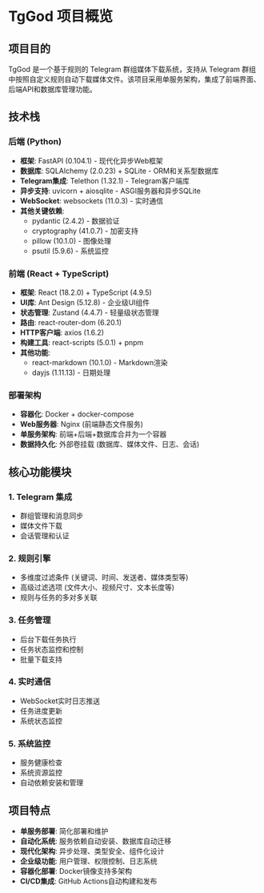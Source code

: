# TgGod 项目概览

## 项目目的
TgGod 是一个基于规则的 Telegram 群组媒体下载系统，支持从 Telegram 群组中按照自定义规则自动下载媒体文件。该项目采用单服务架构，集成了前端界面、后端API和数据库管理功能。

## 技术栈

### 后端 (Python)
- **框架**: FastAPI (0.104.1) - 现代化异步Web框架
- **数据库**: SQLAlchemy (2.0.23) + SQLite - ORM和关系型数据库
- **Telegram集成**: Telethon (1.32.1) - Telegram客户端库
- **异步支持**: uvicorn + aiosqlite - ASGI服务器和异步SQLite
- **WebSocket**: websockets (11.0.3) - 实时通信
- **其他关键依赖**:
  - pydantic (2.4.2) - 数据验证
  - cryptography (41.0.7) - 加密支持
  - pillow (10.1.0) - 图像处理
  - psutil (5.9.6) - 系统监控

### 前端 (React + TypeScript)
- **框架**: React (18.2.0) + TypeScript (4.9.5)
- **UI库**: Ant Design (5.12.8) - 企业级UI组件
- **状态管理**: Zustand (4.4.7) - 轻量级状态管理
- **路由**: react-router-dom (6.20.1)
- **HTTP客户端**: axios (1.6.2)
- **构建工具**: react-scripts (5.0.1) + pnpm
- **其他功能**:
  - react-markdown (10.1.0) - Markdown渲染
  - dayjs (1.11.13) - 日期处理

### 部署架构
- **容器化**: Docker + docker-compose
- **Web服务器**: Nginx (前端静态文件服务)
- **单服务架构**: 前端+后端+数据库合并为一个容器
- **数据持久化**: 外部卷挂载 (数据库、媒体文件、日志、会话)

## 核心功能模块

### 1. Telegram 集成
- 群组管理和消息同步
- 媒体文件下载
- 会话管理和认证

### 2. 规则引擎
- 多维度过滤条件 (关键词、时间、发送者、媒体类型等)
- 高级过滤选项 (文件大小、视频尺寸、文本长度等)
- 规则与任务的多对多关联

### 3. 任务管理
- 后台下载任务执行
- 任务状态监控和控制
- 批量下载支持

### 4. 实时通信
- WebSocket实时日志推送
- 任务进度更新
- 系统状态监控

### 5. 系统监控
- 服务健康检查
- 系统资源监控
- 自动依赖安装和管理

## 项目特点
- **单服务部署**: 简化部署和维护
- **自动化系统**: 服务依赖自动安装、数据库自动迁移
- **现代化架构**: 异步处理、类型安全、组件化设计
- **企业级功能**: 用户管理、权限控制、日志系统
- **容器化部署**: Docker镜像支持多架构
- **CI/CD集成**: GitHub Actions自动构建和发布